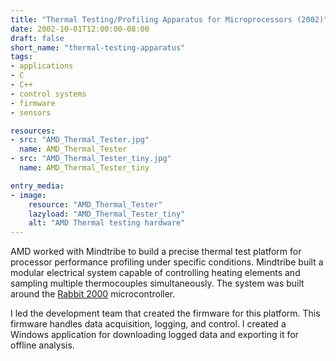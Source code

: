 ```yaml
---
title: "Thermal Testing/Profiling Apparatus for Microprocessors (2002)"
date: 2002-10-01T12:00:00-08:00
draft: false
short_name: "thermal-testing-apparatus"
tags: 
- applications
- C
- C++
- control systems
- firmware
- sensors

resources:
- src: "AMD_Thermal_Tester.jpg"
  name: AMD_Thermal_Tester
- src: "AMD_Thermal_Tester_tiny.jpg"
  name: AMD_Thermal_Tester_tiny

entry_media:
- image:
    resource: "AMD_Thermal_Tester"
    lazyload: "AMD_Thermal_Tester_tiny"
    alt: "AMD Thermal testing hardware"
---
```

AMD worked with Mindtribe to build a precise thermal test platform for processor performance profiling under specific conditions. Mindtribe built a modular electrical system capable of controlling heating elements and sampling multiple thermocouples simultaneously. The system was built around the [Rabbit 2000](https://www.digi.com/support/productdetail?pid=4667) microcontroller.

I led the development team that created the firmware for this platform. This firmware handles data acquisition, logging, and control. I created a Windows application for downloading logged data and exporting it for offline analysis.
